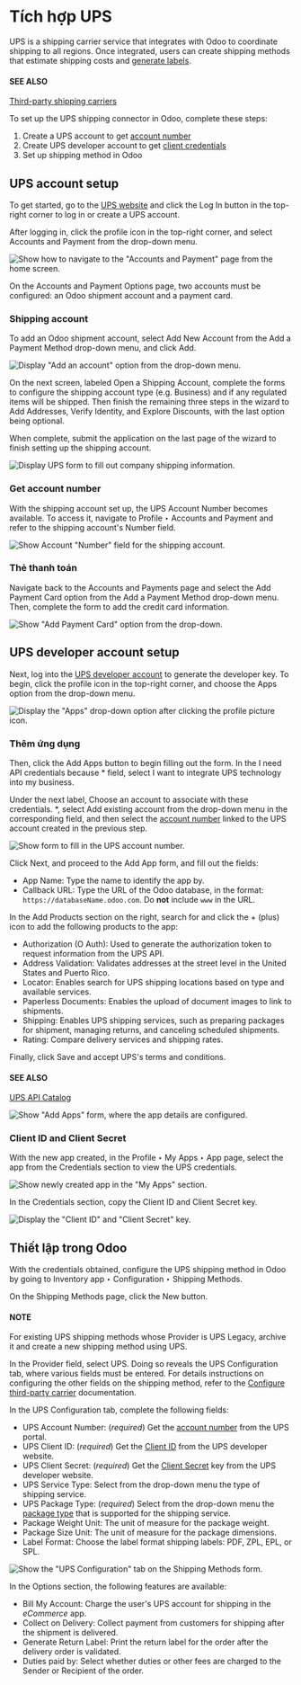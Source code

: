 # Tích hợp UPS

UPS is a shipping carrier service that integrates with Odoo to coordinate shipping to all regions.
Once integrated, users can create shipping methods that estimate shipping costs and [generate
labels](labels.md).

#### SEE ALSO
[Third-party shipping carriers](third_party_shipper.md)

To set up the UPS shipping connector in Odoo, complete these steps:

1. Create a UPS account to get [account number](#inventory-shipping-receiving-ups-account-number)
2. Create UPS developer account to get [client credentials](#inventory-shipping-receiving-ups-client-id)
3. Set up shipping method in Odoo

## UPS account setup

To get started, go to the [UPS website](https://www.ups.com) and click the Log In
button in the top-right corner to log in or create a UPS account.

After logging in, click the profile icon in the top-right corner, and select Accounts and
Payment from the drop-down menu.

![Show how to navigate to the "Accounts and Payment" page from the home screen.](../../../../../.gitbook/assets/accounts-payment.png)

On the Accounts and Payment Options page, two accounts must be configured: an Odoo
shipment account and a payment card.

### Shipping account

To add an Odoo shipment account, select Add New Account from the Add a
Payment Method drop-down menu, and click Add.

![Display "Add an account" option from the drop-down menu.](../../../../../.gitbook/assets/new-account.png)

On the next screen, labeled Open a Shipping Account, complete the forms to configure the
shipping account type (e.g. Business) and if any regulated items will be shipped. Then
finish the remaining three steps in the wizard to Add Addresses, Verify
Identity, and Explore Discounts, with the last option being optional.

When complete, submit the application on the last page of the wizard to finish setting up the
shipping account.

![Display UPS form to fill out company shipping information.](../../../../../.gitbook/assets/shipping-account.png)

<a id="inventory-shipping-receiving-ups-account-number"></a>

### Get account number

With the shipping account set up, the UPS Account Number becomes available. To access
it, navigate to Profile ‣ Accounts and Payment and refer to the shipping
account's Number field.

![Show Account "Number" field for the shipping account.](../../../../../.gitbook/assets/account-number.png)

### Thẻ thanh toán

Navigate back to the Accounts and Payments page and select the Add Payment
Card option from the Add a Payment Method drop-down menu. Then, complete the form to
add the credit card information.

![Show "Add Payment Card" option from the drop-down.](../../../../../.gitbook/assets/payment-card.png)

## UPS developer account setup

Next, log into the [UPS developer account](http://developer.ups.com/) to generate the developer
key. To begin, click the profile icon in the top-right corner, and choose the Apps
option from the drop-down menu.

![Display the "Apps" drop-down option after clicking the profile picture icon.](../../../../../.gitbook/assets/apps.png)

### Thêm ứng dụng

Then, click the Add Apps button to begin filling out the form. In the I need
API credentials because \* field, select I want to integrate UPS technology into my
business.

Under the next label, Choose an account to associate with these credentials. \*, select
Add existing account from the drop-down menu in the corresponding field, and then select
the [account number](#inventory-shipping-receiving-ups-account-number) linked to the UPS
account created in the previous step.

![Show form to fill in the UPS account number.](../../../../../.gitbook/assets/developer-account-setup.png)

Click Next, and proceed to the Add App form, and fill out the fields:

- App Name: Type the name to identify the app by.
- Callback URL: Type the URL of the Odoo database, in the format:
  `https://databaseName.odoo.com`. Do **not** include `www` in the URL.

In the Add Products section on the right, search for and click the + (plus)
icon to add the following products to the app:

- Authorization (O Auth): Used to generate the authorization token to request
  information from the UPS API.
- Address Validation: Validates addresses at the street level in the United States and
  Puerto Rico.
- Locator: Enables search for UPS shipping locations based on type and available
  services.
- Paperless Documents: Enables the upload of document images to link to shipments.
- Shipping: Enables UPS shipping services, such as preparing packages for shipment,
  managing returns, and canceling scheduled shipments.
- Rating: Compare delivery services and shipping rates.

Finally, click Save and accept UPS's terms and conditions.

#### SEE ALSO
[UPS API Catalog](https://developer.ups.com/catalog?loc=en_US)

![Show "Add Apps" form, where the app details are configured.](../../../../../.gitbook/assets/add-app-development.png)

<a id="inventory-shipping-receiving-ups-client-id"></a>

### Client ID and Client Secret

With the new app created, in the Profile ‣ My Apps ‣ App page, select the app
from the Credentials section to view the UPS credentials.

![Show newly created app in the "My Apps" section.](../../../../../.gitbook/assets/my-apps.png)

In the Credentials section, copy the Client ID and Client Secret
key.

![Display the "Client ID" and "Client Secret" key.](../../../../../.gitbook/assets/credentials1.png)

## Thiết lập trong Odoo

With the credentials obtained, configure the UPS shipping method in Odoo by going to
Inventory app ‣ Configuration ‣ Shipping Methods.

On the Shipping Methods page, click the New button.

#### NOTE
For existing UPS shipping methods whose Provider is UPS Legacy, archive
it and create a new shipping method using UPS.

In the Provider field, select UPS. Doing so reveals the UPS
Configuration tab, where various fields must be entered. For details instructions on configuring
the other fields on the shipping method, refer to the [Configure third-party carrier](third_party_shipper.md) documentation.

In the UPS Configuration tab, complete the following fields:

- UPS Account Number: (*required*) Get the [account number](#inventory-shipping-receiving-ups-account-number) from the UPS portal.
- UPS Client ID: (*required*) Get the [Client ID](#inventory-shipping-receiving-ups-client-id) from the UPS developer website.
- UPS Client Secret: (*required*) Get the [Client Secret](#inventory-shipping-receiving-ups-client-id) key from the UPS developer website.
- UPS Service Type: Select from the drop-down menu the type of shipping service.
- UPS Package Type: (*required*) Select from the drop-down menu the [package type](../../product_management/configure/package.md) that is supported for the shipping service.
- Package Weight Unit: The unit of measure for the package weight.
- Package Size Unit: The unit of measure for the package dimensions.
- Label Format: Choose the label format shipping labels: PDF,
  ZPL, EPL, or SPL.

![Show the "UPS Configuration" tab on the Shipping Methods form.](../../../../../.gitbook/assets/ups-configuration.png)

In the Options section, the following features are available:

- Bill My Account: Charge the user's UPS account for shipping in the *eCommerce* app.
- Collect on Delivery: Collect payment from customers for shipping after the shipment is
  delivered.
- Generate Return Label: Print the return label for the order after the delivery order
  is validated.
- Duties paid by: Select whether duties or other fees are charged to the
  Sender or Recipient of the order.
